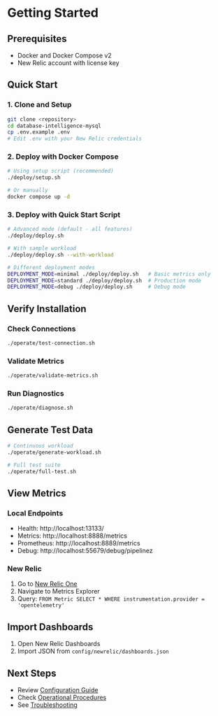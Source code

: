 # Getting Started

## Prerequisites
- Docker and Docker Compose v2
- New Relic account with license key

## Quick Start

### 1. Clone and Setup
```bash
git clone <repository>
cd database-intelligence-mysql
cp .env.example .env
# Edit .env with your New Relic credentials
```

### 2. Deploy with Docker Compose
```bash
# Using setup script (recommended)
./deploy/setup.sh

# Or manually
docker compose up -d
```

### 3. Deploy with Quick Start Script
```bash
# Advanced mode (default - all features)
./deploy/deploy.sh

# With sample workload
./deploy/deploy.sh --with-workload

# Different deployment modes
DEPLOYMENT_MODE=minimal ./deploy/deploy.sh   # Basic metrics only
DEPLOYMENT_MODE=standard ./deploy/deploy.sh  # Production mode
DEPLOYMENT_MODE=debug ./deploy/deploy.sh     # Debug mode
```

## Verify Installation

### Check Connections
```bash
./operate/test-connection.sh
```

### Validate Metrics
```bash
./operate/validate-metrics.sh
```

### Run Diagnostics
```bash
./operate/diagnose.sh
```

## Generate Test Data
```bash
# Continuous workload
./operate/generate-workload.sh

# Full test suite
./operate/full-test.sh
```

## View Metrics

### Local Endpoints
- Health: http://localhost:13133/
- Metrics: http://localhost:8888/metrics
- Prometheus: http://localhost:8889/metrics
- Debug: http://localhost:55679/debug/pipelinez

### New Relic
1. Go to [New Relic One](https://one.newrelic.com)
2. Navigate to Metrics Explorer
3. Query: `FROM Metric SELECT * WHERE instrumentation.provider = 'opentelemetry'`

## Import Dashboards
1. Open New Relic Dashboards
2. Import JSON from `config/newrelic/dashboards.json`

## Next Steps
- Review [Configuration Guide](configuration.md)
- Check [Operational Procedures](operations.md)
- See [Troubleshooting](troubleshooting.md)
